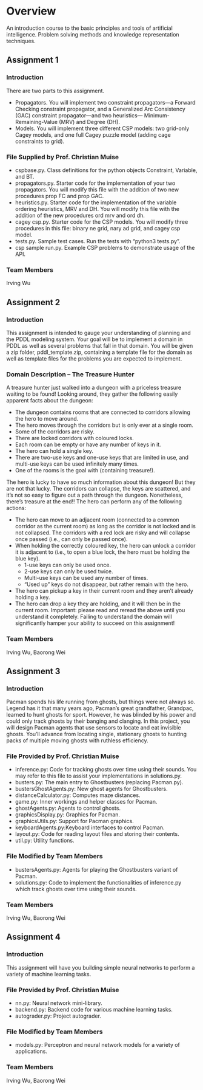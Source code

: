 # Overview
An introduction course to the basic principles and tools of artificial intelligence. Problem solving methods and knowledge representation techniques.

## Assignment 1
### Introduction
There are two parts to this assignment.
- Propagators. You will implement two constraint propagators—a Forward Checking constraint propagator, and a Generalized Arc Consistency (GAC) constraint propagator—and two heuristics— Minimum-Remaining-Value (MRV) and Degree (DH).
- Models. You will implement three different CSP models: two grid-only Cagey models, and one full Cagey puzzle model (adding cage constraints to grid).
### File Supplied by Prof. Christian Muise
- cspbase.py. Class definitions for the python objects Constraint, Variable, and BT.
- propagators.py. Starter code for the implementation of your two propagators. You will modify this file with the addition of two new procedures prop FC and prop GAC.
- heuristics.py. Starter code for the implementation of the variable ordering heuristics, MRV and DH. You will modify this file with the addition of the new procedures ord mrv and ord dh.
- cagey csp.py. Starter code for the CSP models. You will modify three procedures in this file: binary ne grid, nary ad grid, and cagey csp model.
- tests.py. Sample test cases. Run the tests with “python3 tests.py”.
- csp sample run.py. Example CSP problems to demonstrate usage of the API.
### Team Members
Irving Wu

## Assignment 2
### Introduction
This assignment is intended to gauge your understanding of planning and the PDDL modeling system. Your goal will be to implement a domain in PDDL as well as several problems that fall in that domain. You will be given a zip folder, pddl_template.zip, containing a template file for the domain as well as template files for the problems you are expected to implement.
### Domain Description – The Treasure Hunter
A treasure hunter just walked into a dungeon with a priceless treasure waiting to be found! Looking around, they gather the following easily apparent facts about the dungeon:
- The dungeon contains rooms that are connected to corridors allowing the hero to move around.
- The hero moves through the corridors but is only ever at a single room.
- Some of the corridors are risky.
- There are locked corridors with coloured locks.
- Each room can be empty or have any number of keys in it.
- The hero can hold a single key.
- There are two-use keys and one-use keys that are limited in use, and multi-use keys can be used infinitely many times.
- One of the rooms is the goal with (containing treasure!).

The hero is lucky to have so much information about this dungeon! But they are not that lucky. The corridors can collapse, the keys are scattered, and it’s not so easy to figure out a path through the dungeon. Nonetheless, there’s treasure at the end!! The hero can perform any of the following actions:
- The hero can move to an adjacent room (connected to a common corridor as the current room) as long as the corridor is not locked and is not collapsed. The corridors with a red lock are risky and will collapse once passed (i.e., can only be passed once).
- When holding the correctly coloured key, the hero can unlock a corridor it is adjacent to (i.e., to open a blue lock, the hero must be holding the blue key).
  - 1-use keys can only be used once.
  - 2-use keys can only be used twice.
  - Multi-use keys can be used any number of times.
  - “Used up” keys do not disappear, but rather remain with the hero.
- The hero can pickup a key in their current room and they aren’t already holding a key.
- The hero can drop a key they are holding, and it will then be in the current room.
Important: please read and reread the above until you understand it completely. Failing to understand the domain will significantly hamper your ability to succeed on this assignment!
### Team Members
Irving Wu, Baorong Wei

## Assignment 3
### Introduction
Pacman spends his life running from ghosts, but things were not always so. Legend has it that many years ago, Pacman’s great grandfather, Grandpac, learned to hunt ghosts for sport. However, he was blinded by his power and could only track ghosts by their banging and clanging. In this project, you will design Pacman agents that use sensors to locate and eat invisible ghosts. You’ll advance from locating single, stationary ghosts to hunting packs of multiple moving ghosts with ruthless efficiency.
### File Provided by Prof. Christian Muise
- inference.py: Code for tracking ghosts over time using their sounds. You may refer to this file to assist your implementations in solutions.py.
- busters.py: The main entry to Ghostbusters (replacing Pacman.py).
- bustersGhostAgents.py: New ghost agents for Ghostbusters.
- distanceCalculator.py: Computes maze distances.
- game.py: Inner workings and helper classes for Pacman.
- ghostAgents.py: Agents to control ghosts.
- graphicsDisplay.py: Graphics for Pacman.
- graphicsUtils.py: Support for Pacman graphics.
- keyboardAgents.py:Keyboard interfaces to control Pacman.
- layout.py: Code for reading layout files and storing their contents.
- util.py: Utility functions.
### File Modified by Team Members
- bustersAgents.py: Agents for playing the Ghostbusters variant of Pacman.
- solutions.py: Code to implement the functionalities of inference.py which track ghosts over time using their sounds.
### Team Members
Irving Wu, Baorong Wei

## Assignment 4
### Introduction
This assignment will have you building simple neural networks to perform a variety of machine learning tasks.
### File Provided by Prof. Christian Muise
- nn.py: Neural network mini-library.
- backend.py: Backend code for various machine learning tasks.
- autograder.py: Project autograder.
### File Modified by Team Members
- models.py: Perceptron and neural network models for a variety of applications.
### Team Members
Irving Wu, Baorong Wei
